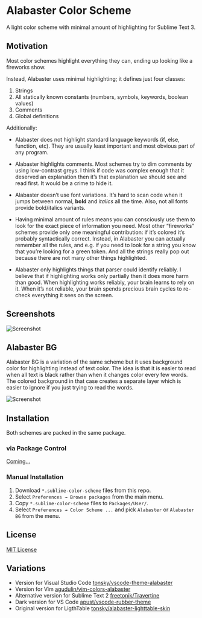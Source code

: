 # Alabaster Color Scheme

A light color scheme with minimal amount of highlighting for Sublime Text 3.

## Motivation

Most color schemes highlight everything they can, ending up looking like a fireworks show.

Instead, Alabaster uses minimal highlighting; it defines just four classes:

  1. Strings
  2. All statically known constants (numbers, symbols, keywords, boolean values)
  3. Comments
  4. Global definitions

Additionally:

- Alabaster does not highlight standard language keywords (if, else, function, etc). They are usually least important and most obvious part of any program.

- Alabaster highlights comments. Most schemes try to dim comments by using low-contrast greys. I think if code was complex enough that it deserved an explanation then it’s that explanation we should see and read first. It would be a crime to hide it.

- Alabaster doesn’t use font variations. It’s hard to scan code when it jumps between normal, **bold** and *italics* all the time. Also, not all fonts provide bold/italics variants.

- Having minimal amount of rules means you can consciously use them to look for the exact piece of information you need. Most other “fireworks” schemes provide only one meaningful contribution: if it’s colored it’s probably syntactically correct. Instead, in Alabaster you can actually remember all the rules, and e.g. if you need to look for a string you know that you’re looking for a green token. And all the strings really pop out because there are not many other things highlighted.

- Alabaster only highlights things that parser could identify reliably. I believe that if highlighting works only partially then it does more harm than good. When highlighting works reliably, your brain learns to rely on it. When it’s not reliable, your brain spends precious brain cycles to re-check everything it sees on the screen.

## Screenshots

![Screenshot](https://s.tonsky.me/imgs/alabaster.png)

## Alabaster BG

Alabaster BG is a variation of the same scheme but it uses background color for highlighting instead of text color. The idea is that it is easier to read when all text is black rather than when it changes color every few words. The colored background in that case creates a separate layer which is easier to ignore if you just trying to read the words.

![Screenshot](https://s.tonsky.me/imgs/alabaster_bg.png) 

## Installation

Both schemes are packed in the same package.

### via Package Control

[Coming...](https://github.com/wbond/package_control_channel/pull/7402)

### Manual Installation

1. Download `*.sublime-color-scheme` files from this repo.
2. Select `Preferences → Browse packages` from the main menu.
3. Copy `*.sublime-color-scheme` files to `Packages/User/`.
4. Select `Preferences → Color Scheme ...` and pick `Alabaster` or `Alabaster BG` from the menu.

## License

[MIT License](./LICENSE.txt)

## Variations

- Version for Visual Studio Code [tonsky/vscode-theme-alabaster](https://github.com/tonsky/vscode-theme-alabaster)
- Version for Vim [agudulin/vim-colors-alabaster](https://github.com/agudulin/vim-colors-alabaster)
- Alternative version for Sublime Text 2 [freetonik/Travertine](https://github.com/freetonik/Travertine)
- Dark version for VS Code [apust/vscode-rubber-theme](https://github.com/apust/vscode-rubber-theme)
- Original version for LigthTable [tonsky/alabaster-lighttable-skin](https://github.com/tonsky/alabaster-lighttable-skin)
